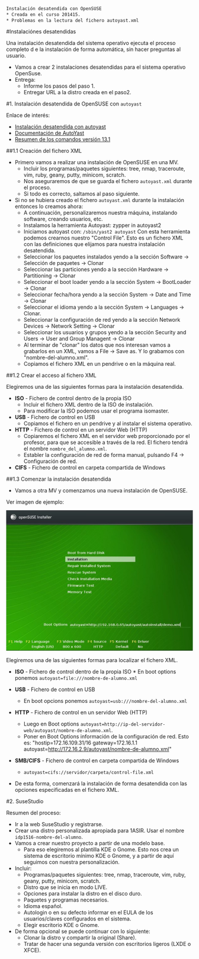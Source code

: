 ```
Instalación desatendida con OpenSUSE
* Creada en el curso 201415.
* Problemas en la lectura del fichero autoyast.xml
```

#Instalaciónes desatendidas

Una instalación desatendida del sistema operativo ejecuta el proceso completo d
e la instalación de forma automática, sin hacer preguntas al usuario.

* Vamos a crear 2 instalaciones desatendidas para el sistema operativo OpenSuse.
* Entrega:
    * Informe los pasos del paso 1.
    * Entregar URL a la distro creada en el paso2.
    
#1. Instalación desatendida de OpenSUSE con `autoyast`

Enlace de interés:
* [Instalación desatendida con autoyast](https://dtrinf.wordpress.com/2012/11/06/instalacion-de-suse-desatendida-con-autoyast/)  
* [Documentación de AutoYast](https://doc.opensuse.org/projects/autoyast/)   
* [Resumen de los comandos versión 13.1](https://es.opensuse.org/openSUSE:Vadem%C3%A9cum_comandos_13.1)   

##1.1 Creación del fichero XML

* Primero vamos a realizar una instalación de OpenSUSE en una MV.
    * Incluir los programas/paquetes siguientes: tree, nmap, traceroute, vim, ruby, geany, putty, minicom, scratch.
    * Nos aseguraremos de que se guarda el fichero `autoyast.xml` durante el proceso.
    * Si todo es correcto, saltamos al paso siguiente.
* Si no se hubiera creado el fichero `autoyast.xml` durante la instalación entonces
lo creamos ahora:
    * A continuación, personalizaremos nuestra máquina, instalando software, creando usuarios, etc.
    * Instalamos la herramienta Autoyast: zypper in autoyast2
    * Iniciamos autoyast con: `/sbin/yast2 autoyast`
    Con esta herramienta podemos crearnos nuestro "Control File". 
    Esto es un fichero XML con las definiciones que elijamos para nuestra instalación desatendida.
    * Seleccionar los paquetes instalados yendo a la sección Software -> Selección de paquetes -> Clonar
    * Seleccionar las particiones yendo a la sección Hardware -> Partitioning -> Clonar
    * Seleccionar el boot loader yendo a la sección System -> BootLoader -> Clonar
    * Seleccionar fecha/hora yendo a la sección System -> Date and Time -> Clonar
    * Seleccionar el idioma yendo a la sección System -> Languages -> Clonar.
    * Seleccionar la configuración de red yendo a la sección Network Devices -> Network Setting -> Clonar
    * Seleccionar los usuarios y grupos yendo a la sección Security and Users -> User and Group Managent -> Clonar
    * Al terminar de "clonar" los datos que nos interesan vamos a grabarlos en un XML, 
    vamos a File -> Save as. Y lo grabamos con "nombre-del-alumno.xml".
    * Copiamos el fichero XML en un pendrive o en la máquina real.

##1.2 Crear el acceso al fichero XML

Elegiremos una de las siguientes formas para la instalación desatendida.
* **ISO** - Fichero de control dentro de la propia ISO
    * Incluir el fichero XML dentro de la ISO de instalación. 
    * Para modificar la ISO podemos usar el programa isomaster. 
* **USB** - Fichero de control en USB
    * Copiamos el fichero en un pendrive y al instalar el sistema operativo.
* **HTTP** - Fichero de control en un servidor Web (HTTP)
    * Copiaremos el fichero XML en el servidor web proporcionado por el profesor, 
    para que se accesible a través de la red. El fichero tendrá el nombre `nombre_del_alumno.xml`.
    * Establer la configuración de red de forma manual, pulsando F4 -> Configuración de red. 
* **CIFS** - Fichero de control en carpeta compartida de Windows

##1.3 Comenzar la instalación desatendida

* Vamos a otra MV y comenzamos una nueva instalación de OpenSUSE. 

Ver imagen de ejemplo:

![opensuse-boot-options-autoyast](./files/opensuse-boot-options-autoyast.jpg)

Elegiremos una de las siguientes formas para localizar el fichero XML.
* **ISO** - Fichero de control dentro de la propia ISO
        * En boot options ponemos `autoyast=file:///nombre-de-alumno.xml`
* **USB** - Fichero de control en USB
    * En boot opcions ponemos `autoyast=usb:///nombre-del-alumno.xml`
* **HTTP** - Fichero de control en un servidor Web (HTTP)
    * Luego en Boot options `autoyast=http://ip-del-servidor-web/autoyast/nombre-de-alumno.xml`.
    * Poner en Boot Options información de la configuración de red. Esto es: "hostip=172.16.109.31/16 gateway=172.16.1.1 autoyast=http://172.16.2.9/autoyast/nombre-de-alumno.xml"
* **SMB/CIFS** - Fichero de control en carpeta compartida de Windows
    * `autoyast=cifs://servidor/carpeta/control-file.xml`

* De esta forma, comenzará la instalación de forma desatendida con las opciones 
especificadas en el fichero XML.


#2. SuseStudio

Resumen del proceso:

* Ir a la web SuseStudio y registrarse.
* Crear una distro personalizada apropiada para 1ASIR. Usar el nombre `idp1516-nombre-del-alumno`.
* Vamos a crear nuestro proyecto a partir de una modelo base. 
    * Para eso elegiremos al plantilla KDE o Gnome. Esto nos crea un sistema de escritorio mínimo KDE o Gnome, y a partir de aquí seguimos con nuestra personalización.
* Incluir:
    * Programas/paquetes siguientes: tree, nmap, traceroute, vim, ruby, geany, putty, minicom, scratch.
    * Distro que se inicia en modo LIVE.
    * Opciones para instalar la distro en el disco duro.
    * Paquetes y programas necesarios.
    * Idioma español.
    * Autologin o en su defecto informar en el EULA de los usuarios/claves configurados en el sistema.
    * Elegir escritorio KDE o Gnome.
* De forma opcional se puede continuar con lo siguiente:
    * Clonar la distro y compartir la original (Share).
    * Tratar de hacer una segunda versión con escritorios ligeros (LXDE o XFCE).
